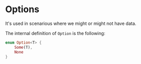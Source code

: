 # Options

It's used in scenarious where we might or might not have data.

The internal definition of `Option` is the following:

```rust
enum Option<T> {
    Some(T),
    None
}
```

